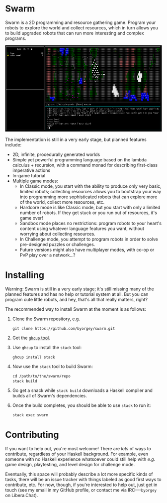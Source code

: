 Swarm
=====

Swarm is a 2D programming and resource gathering game. Program your
robots to explore the world and collect resources, which in turn
allows you to build upgraded robots that can run more interesting and
complex programs.

![](images/BFS-clearcut.png)

The implementation is still in a very early stage, but planned
features include:

* 2D, infinite, procedurally generated worlds
* Simple yet powerful programming language based on the lambda
  calculus + recursion, with a command monad for describing
  first-class imperative actions
* In-game tutorial
* Multiple game modes:
    - In Classic mode, you start with the ability to produce only very
      basic, limited robots; collecting resources allows you to
      bootstrap your way into programming more sophisticated robots
      that can explore more of the world, collect more resources, etc.
    - Hardcore mode is like Classic mode, but you start with only a
      limited number of robots.  If they get stuck or you run out of
      resources, it's game over!
    - Sandbox mode places no restrictions: program robots to your
      heart's content using whatever language features you want,
      without worrying about collecting resources.
    - In Challenge mode, you attempt to program robots in order to
      solve pre-designed puzzles or challenges.
    - Future versions might also have multiplayer modes, with co-op or
      PvP play over a network...?

Installing
==========

Warning: Swarm is still in a very early stage; it's still missing many
of the planned features and has no help or tutorial system at all.
But you can program cute little robots, and hey, that's all that
really matters, right?

The recommended way to install Swarm at the moment is as follows:

1. Clone the Swarm repository, e.g.

       git clone https://github.com/byorgey/swarm.git

1. Get the [`ghcup` tool](https://www.haskell.org/ghcup/).
1. Use `ghcup` to install the `stack` tool:

       ghcup install stack

1. Now use the `stack` tool to build Swarm:

       cd /path/to/the/swarm/repo
       stack build

1. Go get a snack while `stack build` downloads a Haskell compiler and
   builds all of Swarm's dependencies.
1. Once the build completes, you should be able to use `stack` to run it:

       stack exec swarm

Contributing
============

If you want to help out, you're most welcome!  There are *lots* of
ways to contribute, regardless of your Haskell background.  For
example, even someone with no Haskell experience whatsoever could
still help with *e.g.* game design, playtesting, and level design for
challenge mode.

Eventually, this space will probably describe a lot more specific
kinds of tasks, there will be an issue tracker with things labeled as
good first ways to contribute, etc.  For now, though, if you're
interested to help out, just get in touch (see my email in my GitHub
profile, or contact me via IRC---`byorgey` on Libera.Chat).

